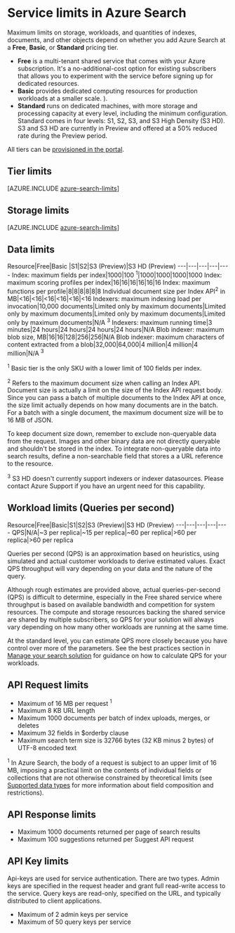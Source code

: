 <properties
	pageTitle="Service limits in Azure Search | Microsoft Azure"
	description="Service limits used for capacity planning and maximum limits on requests and reponses for Azure Search."
	services="search"
	documentationCenter=""
	authors="HeidiSteen"
	manager="paulettm"
	editor=""
    tags="azure-portal"/>

<tags
	ms.service="search"
	ms.devlang="NA"
	ms.workload="search"
	ms.topic="article"
	ms.tgt_pltfrm="na"
	ms.date="06/03/2016"
	ms.author="heidist"/>

# Service limits in Azure Search

Maximum limits on storage, workloads, and quantities of indexes, documents, and other objects depend on whether you add Azure Search at a **Free**, **Basic**, or **Standard** pricing tier.

- **Free** is a multi-tenant shared service that comes with your Azure subscription. It's a no-additional-cost option for existing subscribers that allows you to experiment with the service before signing up for dedicated resources. 
- **Basic** provides dedicated computing resources for production workloads at a smaller scale. ).
- **Standard** runs on dedicated machines, with more storage and processing capacity at every level, including the minimum configuration. Standard comes in four levels: S1, S2, S3, and S3 High Density (S3 HD). S3 and S3 HD are currently in Preview and offered at a 50% reduced rate during the Preview period.

All tiers can be [provisioned in the portal](search-create-service-portal.md).

## Tier limits

[AZURE.INCLUDE [azure-search-limits](../../includes/azure-search-limits-tier.md)]

## Storage limits ##

[AZURE.INCLUDE [azure-search-limits](../../includes/azure-search-limits-storage.md)]

## Data limits ##

Resource|Free|Basic |S1|S2|S3 (Preview)|S3 HD (Preview)
---|---|---|---|----
Index: maximum fields per index|1000|100 <sup>1</sup>|1000|1000|1000|1000
Index: maximum scoring profiles per index|16|16|16|16|16|16
Index: maximum functions per profile|8|8|8|8|8|8
Individual document size per Index API<sup>2</sup> in MB|<16|<16|<16|<16|<16|<16
Indexers: maximum indexing load per invocation|10,000 documents|Limited only by maximum documents|Limited only by maximum documents|Limited only by maximum documents|Limited only by maximum documents|N/A <sup>3</sup>
Indexers: maximum running time|3 minutes|24 hours|24 hours|24 hours|24 hours|N/A
Blob indexer: maximum blob size, MB|16|16|128|256|256|N/A
Blob indexer: maximum characters of content extracted from a blob|32,000|64,000|4 million|4 million|4 million|N/A <sup>3</sup>

<sup>1</sup> Basic tier is the only SKU with a lower limit of 100 fields per index.

<sup>2</sup> Refers to the maximum document size when calling an Index API. Document size is actually a limit on the size of the Index API request body. Since you can pass a batch of multiple documents to the Index API at once, the size limit actually depends on how many documents are in the batch. For a batch with a single document, the maximum document size will be to 16 MB of JSON.

To keep document size down, remember to exclude non-queryable data from the request. Images and other binary data are not directly queryable and shouldn't be stored in the index. To integrate non-queryable data into search results, define a non-searchable field that stores a a URL reference to the resource.

<sup>3</sup> S3 HD doesn't currently support indexers or indexer datasources. Please contact Azure Support if you have an urgent need for this capability.

## Workload limits (Queries per second) ##

Resource|Free|Basic|S1|S2|S3 (Preview)|S3 HD (Preview)
---|---|---|---|----
QPS|N/A|~3 per replica|~15 per replica|~60 per replica|>60 per replica|>60 per replica

Queries per second (QPS) is an approximation based on heuristics, using simulated and actual customer workloads to derive estimated values. Exact QPS throughput will vary depending on your data and the nature of the query.

Although rough estimates are provided above, actual queries-per-second (QPS) is difficult to determine, especially in the Free shared service where throughput is based on available bandwidth and competition for system resources. The compute and storage resources backing the shared service are shared by multiple subscribers, so QPS for your solution will always vary depending on how many other workloads are running at the same time. 

At the standard level, you can estimate QPS more closely because you have control over more of the parameters. See the best practices section in [Manage your search solution](search-manage.md) for guidance on how to calculate QPS for your workloads. 

## API Request limits

- Maximum of 16 MB per request <sup>1</sup>
- Maximum 8 KB URL length
- Maximum 1000 documents per batch of index uploads, merges, or deletes
- Maximum 32 fields in $orderby clause
- Maximum search term size is 32766 bytes (32 KB minus 2 bytes) of UTF-8 encoded text

<sup>1</sup> In Azure Search, the body of a request is subject to an upper limit of 16 MB, imposing a practical limit on the contents of individual fields or collections that are not otherwise constrained by theoretical limits (see [Supported data types](https://msdn.microsoft.com/library/azure/dn798938.aspx) for more information about field composition and restrictions).

## API Response limits

- Maximum 1000 documents returned per page of search results
- Maximum 100 suggestions returned per Suggest API request

## API Key limits

Api-keys are used for service authentication. There are two types. Admin keys are specified in the request header and grant full read-write access to the service. Query keys are read-only, specified on the URL, and typically distributed to client applications.

- Maximum of 2 admin keys per service
- Maximum of 50 query keys per service